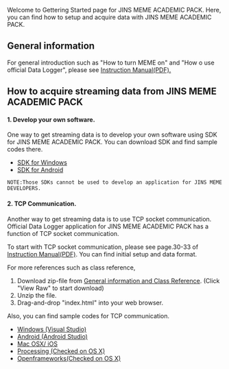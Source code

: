 Welcome to Gettering Started page for JINS MEME ACADEMIC PACK. Here, you can find how to setup and acquire data with JINS MEME ACADEMIC PACK.

## General information
For general introduction such as "How to turn MEME on" and "How o use official Data Logger", please see <a href="https://github.com/jins-meme/academic-windows-datalogger/files/292805/academicpack_manual_ver1.0.pdf">Instruction Manual(PDF).</a>

## How to acquire streaming data from JINS MEME ACADEMIC PACK

#### 1. Develop your own software.
One way to get streaming data is to develop your own software using SDK for JINS MEME ACADEMIC PACK. You can download SDK and find sample codes there.
* [SDK for Windows](https://github.com/jins-meme/academic-windows-library)
* [SDK for Android](https://github.com/jins-meme/academic-android-library)

`NOTE:Those SDKs cannot be used to develop an application for JINS MEME DEVELOPERS.`

#### 2. TCP Communication.
Another way to get streaming data is to use TCP socket communication. Official Data Logger application for JINS MEME ACADEMIC PACK has a function of TCP socket communication. 

To start with TCP socket communication, please see page.30-33 of <a href="https://github.com/jins-meme/home/blob/master/academicpack_manual_ver1.0.pdf">Instruction Manual(PDF)</a>. You can find initial setup and data format.

For more references such as class reference,

1. Download zip-file from [General information and Class Reference](https://github.com/jins-meme/home/blob/master/README_TCP.zip). (Click "View Raw" to start download)
2. Unzip the file.
3. Drag-and-drop "index.html" into your web browser.

Also, you can find sample codes for TCP communication.
* [Windows (Visual Studio)]( https://github.com/jins-meme/academic-TCPsample-Windows)
* [Android (Android Studio)](https://github.com/jins-meme/academic-TCPsample-Android)
* [Mac OSX/ iOS](https://github.com/jins-meme/academic-TCPsample-OSX-iOS)
* [Processing (Checked on OS X)]( https://github.com/jins-meme/academic-TCPsample-Processing)
* [Openframeworks(Checked on OS X)](https://github.com/jins-meme/academic-TCPsample-Openframeworks)
